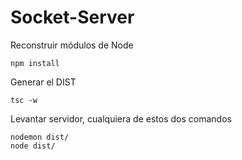 # Socket-Server

Reconstruir módulos de Node

```
npm install
```

Generar el DIST

```
tsc -w
```

Levantar servidor, cualquiera de estos dos comandos

```
nodemon dist/
node dist/
```
